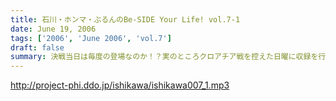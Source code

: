 ```yaml
---
title: 石川・ホンマ・ぶるんのBe-SIDE Your Life! vol.7-1
date: June 19, 2006
tags: ['2006', 'June 2006', 'vol.7']
draft: false
summary: 決戦当日は毎度の登場なのか！？実のところクロアチア戦を控えた日曜に収録を行った今回の放送…もちろんサッカーネタから入るわけもなく三人はスタート！ホンマさんはモンテディオ山形のTシャツです。（中身ではあえて意図的に触れていないけどね。）そしてそして、今後のビーサイの方向性を占う、「新規事業」のお知らせもあるので心して聴くように！リアクションまってます！！！NAMAE
---
```


http://project-phi.ddo.jp/ishikawa/ishikawa007_1.mp3
